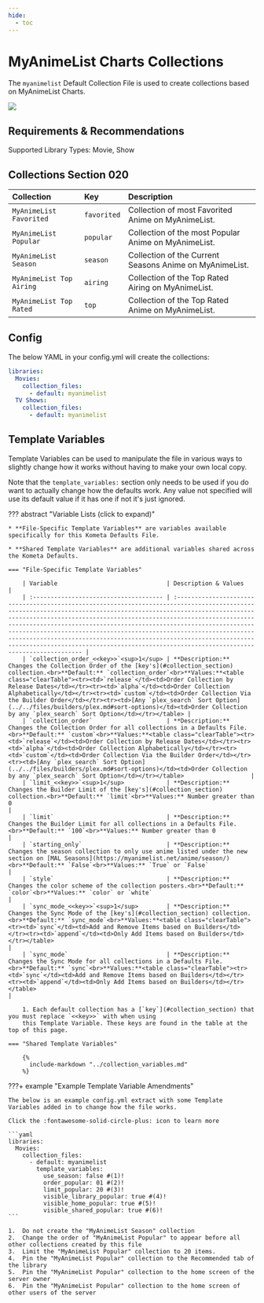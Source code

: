 ```yaml
---
hide:
  - toc
---
```

# MyAnimeList Charts Collections

The `myanimelist` Default Collection File is used to create collections based on MyAnimeList Charts.

![](../images/myanimelist.png)

## Requirements & Recommendations

Supported Library Types: Movie, Show

## <a id="collection_section"></a>Collections Section 020

| Collection               | Key         | Description                                             |
| :----------------------- | :---------- | :------------------------------------------------------ |
| `MyAnimeList Favorited`  | `favorited` | Collection of most Favorited Anime on MyAnimeList.      |
| `MyAnimeList Popular`    | `popular`   | Collection of the most Popular Anime on MyAnimeList.    |
| `MyAnimeList Season`     | `season`    | Collection of the Current Seasons Anime on MyAnimeList. |
| `MyAnimeList Top Airing` | `airing`    | Collection of the Top Rated Airing on MyAnimeList.      |
| `MyAnimeList Top Rated`  | `top`       | Collection of the Top Rated Anime on MyAnimeList.       |

## Config

The below YAML in your config.yml will create the collections:

```yaml
libraries:
  Movies:
    collection_files:
      - default: myanimelist
  TV Shows:
    collection_files:
      - default: myanimelist
```

## Template Variables

Template Variables can be used to manipulate the file in various ways to slightly change how it works without having to 
make your own local copy.

Note that the `template_variables:` section only needs to be used if you do want to actually change how the defaults 
work. Any value not specified will use its default value if it has one if not it's just ignored.

??? abstract "Variable Lists (click to expand)"

    * **File-Specific Template Variables** are variables available specifically for this Kometa Defaults File.

    * **Shared Template Variables** are additional variables shared across the Kometa Defaults.

    === "File-Specific Template Variables"

        | Variable                               | Description & Values                                                                                                                                                                                                                                                                                                                                                                                                                                                                                                                                   |
        | :------------------------------------- | :----------------------------------------------------------------------------------------------------------------------------------------------------------------------------------------------------------------------------------------------------------------------------------------------------------------------------------------------------------------------------------------------------------------------------------------------------------------------------------------------------------------------------------------------------- |
        | `collection_order_<<key>>`<sup>1</sup> | **Description:** Changes the Collection Order of the [key's](#collection_section) collection.<br>**Default:** `collection_order`<br>**Values:**<table class="clearTable"><tr><td>`release`</td><td>Order Collection by Release Dates</td></tr><tr><td>`alpha`</td><td>Order Collection Alphabetically</td></tr><tr><td>`custom`</td><td>Order Collection Via the Builder Order</td></tr><tr><td>[Any `plex_search` Sort Option](../../files/builders/plex.md#sort-options)</td><td>Order Collection by any `plex_search` Sort Option</td></tr></table> |
        | `collection_order`                     | **Description:** Changes the Collection Order for all collections in a Defaults File.<br>**Default:** `custom`<br>**Values:**<table class="clearTable"><tr><td>`release`</td><td>Order Collection by Release Dates</td></tr><tr><td>`alpha`</td><td>Order Collection Alphabetically</td></tr><tr><td>`custom`</td><td>Order Collection Via the Builder Order</td></tr><tr><td>[Any `plex_search` Sort Option](../../files/builders/plex.md#sort-options)</td><td>Order Collection by any `plex_search` Sort Option</td></tr></table>                   |
        | `limit_<<key>>`<sup>1</sup>            | **Description:** Changes the Builder Limit of the [key's](#collection_section) collection.<br>**Default:** `limit`<br>**Values:** Number greater than 0                                                                                                                                                                                                                                                                                                                                                                                                |
        | `limit`                                | **Description:** Changes the Builder Limit for all collections in a Defaults File.<br>**Default:** `100`<br>**Values:** Number greater than 0                                                                                                                                                                                                                                                                                                                                                                                                          |
        | `starting_only`                        | **Description:** Changes the season collection to only use anime listed under the new section on [MAL Seasons](https://myanimelist.net/anime/season/)<br>**Default:** `False`<br>**Values:** `True` or `False`                                                                                                                                                                                                                                                                                                                                         |
        | `style`                                | **Description:** Changes the color scheme of the collection posters.<br>**Default:** `color`<br>**Values:** `color` or `white`                                                                                                                                                                                                                                                                                                                                                                                                                         |
        | `sync_mode_<<key>>`<sup>1</sup>        | **Description:** Changes the Sync Mode of the [key's](#collection_section) collection.<br>**Default:** `sync_mode`<br>**Values:**<table class="clearTable"><tr><td>`sync`</td><td>Add and Remove Items based on Builders</td></tr><tr><td>`append`</td><td>Only Add Items based on Builders</td></tr></table>                                                                                                                                                                                                                                          |
        | `sync_mode`                            | **Description:** Changes the Sync Mode for all collections in a Defaults File.<br>**Default:** `sync`<br>**Values:**<table class="clearTable"><tr><td>`sync`</td><td>Add and Remove Items based on Builders</td></tr><tr><td>`append`</td><td>Only Add Items based on Builders</td></tr></table>                                                                                                                                                                                                                                                       |

        1. Each default collection has a [`key`](#collection_section) that you must replace `<<key>>` with when using 
        this Template Variable. These keys are found in the table at the top of this page.

    === "Shared Template Variables"

        {%
          include-markdown "../collection_variables.md"
        %}
    
???+ example "Example Template Variable Amendments"

    The below is an example config.yml extract with some Template Variables added in to change how the file works.

    Click the :fontawesome-solid-circle-plus: icon to learn more
    
    ```yaml
    libraries:
      Movies:
        collection_files:
          - default: myanimelist
            template_variables:
              use_season: false #(1)!
              order_popular: 01 #(2)!
              limit_popular: 20 #(3)!
              visible_library_popular: true #(4)!
              visible_home_popular: true #(5)!
              visible_shared_popular: true #(6)!
    ```

    1.  Do not create the "MyAnimeList Season" collection
    2.  Change the order of "MyAnimeList Popular" to appear before all other collections created by this file
    3.  Limit the "MyAnimeList Popular" collection to 20 items.
    4.  Pin the "MyAnimeList Popular" collection to the Recommended tab of the library
    5.  Pin the "MyAnimeList Popular" collection to the home screen of the server owner
    6.  Pin the "MyAnimeList Popular" collection to the home screen of other users of the server
